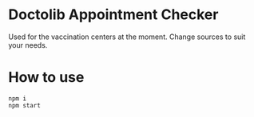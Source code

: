 # Doctolib Appointment Checker

Used for the vaccination centers at the moment. Change sources to suit your needs.

# How to use

```
npm i
npm start
```
